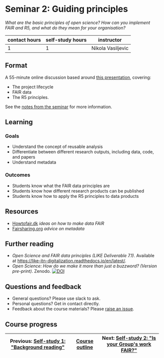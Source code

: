 # Seminar 2: Guiding principles
_*What are the basic principles of open science? How can you implement FAIR and R5, and what do they mean for your organisation?*_

| contact hours | self-study hours | instructor |
|---|---|---|
| 1 | 1 | Nikola Vasiljevic |

## Format
A 55-minute online discussion based around [this presentation](FAIR_R5.pdf), covering:
- The project lifecycle
- FAIR data
- The R5 principles.

See the [notes from the seminar](/notes/readme.md) for more information.

## Learning

### Goals
- Understand the concept of reusable analysis
- Differentiate between different research outputs, including data, code, and papers
- Understand metadata

### Outcomes
- Students know what the FAIR data principles are
- Students know how different research products can be published
- Students know how to apply the R5 principles to data products

## Resources
- [Howtofair.dk](http://howtofair.dk) _ideas on how to make data FAIR_
- [Fairsharing.org](https://fairsharing.org/) _advice on metadata_

## Further reading
- _Open Science and FAIR data principles (LIKE Deliverable 7.1)_. Available at https://like-itn-digitalization.readthedocs.io/en/latest/.
- _Open Science: How do we make it more than just a buzzword? (Version pre-print)_. Zenodo. [![DOI](https://zenodo.org/badge/DOI/10.5281/zenodo.3670410.svg)](https://doi.org/10.5281/zenodo.3670410)

## Questions and feedback
- General questions? Please use slack to ask.
- Personal questions? Get in contact directly.
- Feedback about the course materials? Please [raise an issue](https://github.com/LIKE-ITN/OpenScienceTrainingCourse/issues).

## Course progress
| Previous: [Self-study 1: "Background reading"](../02_selfstudy1/readme.md) | [Course outline](../readme.md#course-outline) | Next: [Self-study 2: "Is your Group's work FAIR?"](../04_selfstudy2/readme.md) |
|---|---|---|
